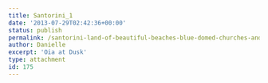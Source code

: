 ```yaml
---
title: Santorini_1
date: '2013-07-29T02:42:36+00:00'
status: publish
permalink: /santorini-land-of-beautiful-beaches-blue-domed-churches-and-stray-animals/santorini_1
author: Danielle
excerpt: 'Oia at Dusk'
type: attachment
id: 175
---
```

<!DOCTYPE html PUBLIC "-//W3C//DTD HTML 4.0 Transitional//EN" "http://www.w3.org/TR/REC-html40/loose.dtd">
<?xml encoding="UTF-8">
